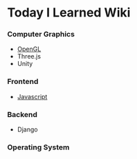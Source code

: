 # Today I Learned Wiki

### Computer Graphics
* [OpenGL](https://github.com/wani-ham/Today-I-Learned/blob/main/OpenGL/opengl_log.md)
* Three.js
* Unity

### Frontend
* [Javascript](https://github.com/wani-ham/Today-I-Learned/blob/main/javascript/js_log.md)

### Backend
* Django

### Operating System

